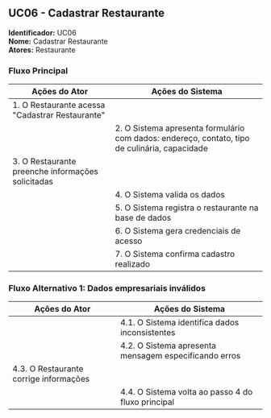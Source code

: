 ## UC06 - Cadastrar Restaurante

**Identificador:** UC06  
**Nome:** Cadastrar Restaurante  
**Atores:** Restaurante  

### Fluxo Principal
| Ações do Ator | Ações do Sistema |
|---------------|------------------|
| 1. O Restaurante acessa "Cadastrar Restaurante" | |
| | 2. O Sistema apresenta formulário com dados: endereço, contato, tipo de culinária, capacidade |
| 3. O Restaurante preenche informações solicitadas | |
| | 4. O Sistema valida os dados |
| | 5. O Sistema registra o restaurante na base de dados |
| | 6. O Sistema gera credenciais de acesso |
| | 7. O Sistema confirma cadastro realizado |

### Fluxo Alternativo 1: Dados empresariais inválidos
| Ações do Ator | Ações do Sistema |
|---------------|------------------|
| | 4.1. O Sistema identifica dados inconsistentes |
| | 4.2. O Sistema apresenta mensagem especificando erros |
| 4.3. O Restaurante corrige informações | |
| | 4.4. O Sistema volta ao passo 4 do fluxo principal |


